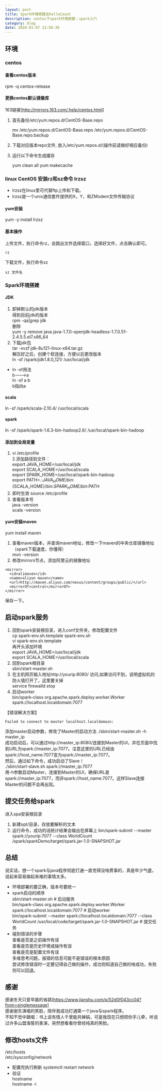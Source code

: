 ```yaml
---
layout: post
title: Spark环境搭建及helloCount
description: centos下spark环境搭建；spark入门
category: blog
date: 2020-01-07 13:50:39
---
```


## 环境

### centos
#### 查看centos版本   
rpm -q centos-release  
#### 更换centos默认镜像库   
163链接[http://mirrors.163.com/.help/centos.html]  
1. 首先备份/etc/yum.repos.d/CentOS-Base.repo  

    
    mv /etc/yum.repos.d/CentOS-Base.repo /etc/yum.repos.d/CentOS-Base.repo.backup

2. 下载对应版本repo文件, 放入/etc/yum.repos.d/(操作前请做好相应备份)
3.  运行以下命令生成缓存  

    
    yum clean all
    yum makecache


### linux CentOS 安装rz和sz命令 lrzsz
- lrzsz在linux里可代替ftp上传和下载。  
- lrzsz是一个unix通信套件提供的X，Y，和ZModem文件传输协议  
#### yum安装
yum -y install lrzsz   
#### 基本操作
上传文件，执行命令rz，会跳出文件选择窗口，选择好文件，点击确认即可。
    
    rz
下载文件，执行命令sz

    sz 文件名

### Spark环境搭建

#### JDK
1. 卸掉默认的jdk版本  
得到目前jdk的版本  
rpm -qa|grep jdk  
删除  
yum -y remove java java-1.7.0-openjdk-headless-1.7.0.51-2.4.5.5.el7.x86_64  
2. 下载jdk包  
tar -xvzf jdk-8u121-linux-x64.tar.gz  
解压好之后，创建个软连接，方便以后更改版本  
ln -sf /spark/jdk1.8.0_121/ /usr/local/jdk  

- ln -sf用法  
b--->a  
ln -sf a b  
b指向a  

#### scala  
ln -sf /spark/scala-2.10.4/ /usr/local/scala   

#### spark  
ln -sf /spark/spark-1.6.3-bin-hadoop2.6/ /usr/local/spark-bin-hadoop  

#### 添加到全局变量
1. vi /etc/profile  
2.添加路径到文件：  
export JAVA_HOME=/usr/local/jdk  
export SCALA_HOME=/usr/local/scala  
export SPARK_HOME=/usr/local/spark-bin-hadoop    
export PATH=.:${JAVA_HOME}/bin:${SCALA_HOME}/bin:${SPARK_HOME}/bin:$PATH  
3. 即时生效
source /etc/profile  
4. 查看版本号  
java -version  
scala -version  

#### yum安装maven
yum install maven  
1. 查看maven版本，并查询maven地址，修改一下maven的中央仓库镜像地址（spark下载速度，你懂得）  
mvn -version
2. 修改mirrors节点，添加阿里云的镜像地址

```
<mirror>
  <id>alimaven</id>
  <name>aliyun maven</name>
  <url>http://maven.aliyun.com/nexus/content/groups/public/</url>
  <mirrorOf>central</mirrorOf>
</mirror>
```

保存一下。

## 启动spark服务
1. 回到spark安装根目录，进入conf文件夹，修改配置文件  
cp spark-env.sh.template spark-env.sh  
vi spark-env.sh.template  
再开头添加环境  
export JAVA_HOME=/usr/local/jdk  
export SCALA_HOME=/usr/local/scala  
2. 回到spark根目录  
sbin/start-master.sh 
3. 在主机网页输入地址http://yourip:8080/ 访问,如果访问不到，说明虚拟机的防火墙打开了，这里要关掉  
service firewalld stop   
4. 启动worker  
bin/spark-class org.apache.spark.deploy.worker.Worker spark://localhost.localdomain:7077  


【错误解决方案】  

    Failed to connect to master localhost.localdomain:

添加master启动参数，修改了Master的启动方法
./sbin/start-master.sh -h master_ip  
成功启动后，可以通过http://master_ip:8080/连接到Master的UI，并在页面中找到URL为spark://master_ip:7077。注意这里的URL已经由spark://host_name:7077变为spark://master_ip:7077。  
然后，通过如下命令，成功启动了Slave！  
./sbin/start-slave.sh spark://master_ip:7077  
用-h参数启动Master，连接到Master的UI，确保URL是spark://master_ip:7077，而非spark://host_name:7077。这样Slave连接Master的问题不会再出现。  

## 提交任务给spark
进入spa安装根目录  
1. 新建opt/目录，存放要解析的文本  
2. 运行命令，成功的话统计结果会输出在屏幕上
bin/spark-submit --master spark://yourip:7077 --class WorldCount /spark/sparkDemo/target/spark.jar-1.0-SNAPSHOT.jar

## 总结
说实话，想一个spark与java程序彻底打通一直觉得没啥费事的，真是年少气盛，说起来容易做起来难的事情太多。  
- 环境部署的要正确，版本号要统一  
- spark启动的顺序  
sbin/start-master.sh # 启动服务  
bin/spark-class org.apache.spark.deploy.worker.Worker spark://localhost.localdomain:7077 # 启动worker  
bin/spark-submit --master spark://localhost.localdomain:7077 --class WorldCount /usr/local/code/target/spark.jar-1.0-SNAPSHOT.jar # 提交任务  
- 碰到错误的步骤  
查看是否是之前操作有误  
查看是否是历史环境或操作有误  
查看是否是配置文件有误  
多维思考问题，报错的信息可能不是错误的根本原因  
尝试修改错误时一定要记得自己做的操作，成功则知道自己做的啥成功，失败则可以回退。  

## 感谢
感谢冬天只爱早晨的省路[https://www.jianshu.com/p/52d0f043cc04?from=singlemessage]  
感谢谢东演唱的笑脸，陪伴我成功打通第一个java与spark程序。  
不知不觉中跟唱：书上说有情人千里能共婵娟，可是我现在只想把你手儿牵，听说过许多山盟海誓的表演，突然想看看你曾经纯真的笑脸。  

## 修改hosts文件
/etc/hosts  
/etc/sysconfig/network  
- 配置完执行刷新 systemctl restart network  
- 验证  
hostname     
hostname -i  
 

































